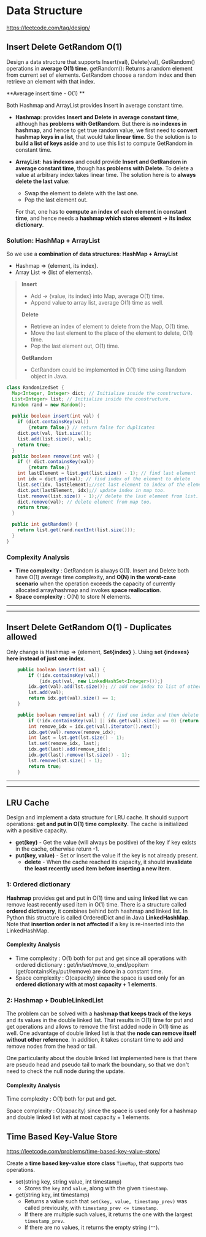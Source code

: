 # Data Structure

https://leetcode.com/tag/design/

## Insert Delete GetRandom O(1)

Design a data structure that supports Insert(val), Delete(val), GetRandom() operations in **average O(1) time**. getRandom(): Returns a random element from current set of elements. GetRandom choose a random index and then retrieve an element with that index. 

**Average insert time - O(1) **

Both Hashmap and ArrayList provides Insert in average constant time.

- **Hashmap**: provides **Insert and Delete in average constant time**, although has **problems with GetRandom**. But there is **no indexes in hashmap**, and hence to get true random value, we first need to **convert hashmap keys in a list**, that would take **linear time**. So the solution is to **build a list of keys aside** and to use this list to compute GetRandom in constant time.

- **ArrayList**: **has indexes** and could provide **Insert and GetRandom in average constant time**, though has **problems with Delete**. To delete a value at arbitrary index takes linear time. The solution here is to **always delete the last value**:

  - Swap the element to delete with the last one.
  - Pop the last element out.

  For that, one has to **compute an index of each element in constant time**, and hence needs a **hashmap which stores element -> its index dictionary**.

### Solution: HashMap + ArrayList

So we use a **combination of data structures**: **HashMap + ArrayList**

- Hashmap =>  {element,  its index}.
- Array List =>  {list of elements}.

> **Insert**
>
> - Add -> {value,  its index} into Map, average O(1) time.
> - Append value to array list, average O(1) time as well.
>
> **Delete**
>
> - Retrieve an index of element to delete from the Map, O(1) time.
> - Move the last element to the place of the element to delete, O(1) time.
> - Pop the last element out, O(1) time.
>
> **GetRandom**
>
> - GetRandom could be implemented in O(1) time using Random object in Java.

```java
class RandomizedSet {
  Map<Integer, Integer> dict; // Initialize inside the constructure.
  List<Integer> list; // Initialize inside the constructure.
  Random rand = new Random();
  
  public boolean insert(int val) {
    if (dict.containsKey(val)) 
    	{return false;} // return false for duplicates
    dict.put(val, list.size());
    list.add(list.size(), val);
    return true;
  }
  public boolean remove(int val) {
    if (! dict.containsKey(val)) 
    	{return false;}
    int lastElement = list.get(list.size() - 1); // find last element
    int idx = dict.get(val); // find index of the element to delete
    list.set(idx, lastElement);//set last element to index of the element to delete
    dict.put(lastElement, idx);// update index in map too.
    list.remove(list.size() - 1);// delete the last element from list.
    dict.remove(val); // delete element from map too.
    return true;
  }

  public int getRandom() {
    return list.get(rand.nextInt(list.size()));
  }
}
```

### Complexity Analysis

- **Time complexity** : GetRandom is always O(1). Insert and Delete both have O(1) average time complexity, and **O(N) in the worst-case scenario** when the operation exceeds the capacity of currently allocated array/hashmap and invokes **space reallocation**.
- **Space complexity** : O(N) to store N elements.

------

------

## Insert Delete GetRandom O(1) - Duplicates allowed

Only change is Hashmap =>  {element,  **Set{index}** }. Using **set {indexes} here instead of just one index**.

```java
	public boolean insert(int val) {
        if (!idx.containsKey(val)) 
	        {idx.put(val, new LinkedHashSet<Integer>());}
        idx.get(val).add(lst.size()); // add new index to list of other indexes.
        lst.add(val);
        return idx.get(val).size() == 1;
    }

	public boolean remove(int val) { // find one index and then delete
        if (!idx.containsKey(val) || idx.get(val).size() == 0) {return false;}
        int remove_idx = idx.get(val).iterator().next();
        idx.get(val).remove(remove_idx);
        int last = lst.get(lst.size() - 1);
        lst.set(remove_idx, last);
        idx.get(last).add(remove_idx);
        idx.get(last).remove(lst.size() - 1);
        lst.remove(lst.size() - 1);
        return true;
    }
```

------

------

## LRU Cache

Design and implement a data structure for LRU cache. It should support operations: **get and put in O(1) time complexity**. The cache is initialized with a positive capacity.

- **get(key)** - Get the value (will always be positive) of the key if key exists in the cache, otherwise return -1.
- **put(key, value)** - Set or insert the value if the key is not already present. 
  - **delete** - When the cache reached its capacity, it should **invalidate the least recently used item before inserting a new item**.

### 1: Ordered dictionary

**Hashmap** provides get and put in O(1) time and using **linked list** we can remove least recently used item in O(1) time. There is a structure called **ordered dictionary**, it combines behind both hashmap and linked list. In Python this structure is called OrderedDict and in Java **LinkedHashMap**. Note that **insertion order is not affected** if a key is re-inserted into the LinkedHashMap.

#### Complexity Analysis

- Time complexity : O(1) both for put and get since all operations with ordered dictionary : get/in/set/move_to_end/popitem (get/containsKey/put/remove) are done in a constant time.
- Space complexity : O(capacity) since the space is used only for an **ordered dictionary with at most capacity + 1 elements**. 

### 2: Hashmap + DoubleLinkedList	

The problem can be solved with a **hashmap that keeps track of the keys** and its values in the double linked list. That results in O(1) time for put and get operations and allows to remove the first added node in O(1) time as well. One advantage of double linked list is that the **node can remove itself without other reference**. In addition, it takes constant time to add and remove nodes from the head or tail.

One particularity about the double linked list implemented here is that there are pseudo head and pseudo tail to mark the boundary, so that we don't need to check the null node during the update.

#### Complexity Analysis

Time complexity : O(1) both for put and get.

Space complexity : O(capacity) since the space is used only for a hashmap and double linked list with at most capacity + 1 elements.

## Time Based Key-Value Store

https://leetcode.com/problems/time-based-key-value-store/

Create a **time based key-value store class** `TimeMap`, that supports two operations.

- set(string key, string value, int timestamp)
  - Stores the `key` and `value`, along with the given `timestamp`.
- get(string key, int timestamp)
  - Returns a value such that `set(key, value, timestamp_prev)` was called previously, with `timestamp_prev <= timestamp`.
  - If there are multiple such values, it returns the one with the largest `timestamp_prev`.
  - If there are no values, it returns the empty string (`""`).

